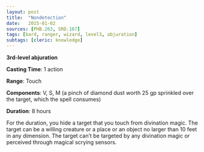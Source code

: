 ```yaml
---
layout: post
title:  "Nondetection"
date:   2015-01-02
sources: [PHB.263, SRD.167]
tags: [bard, ranger, wizard, level3, abjuration]
subtags: [cleric: knowledge]
---
```


**3rd-level abjuration**

**Casting Time**: 1 action

**Range**: Touch

**Components**: V, S, M (a pinch of diamond dust worth 25 gp sprinkled over the target, which the spell consumes)

**Duration**: 8 hours

For the duration, you hide a target that you touch from divination magic. The target can be a willing creature or a place or an object no larger than 10 feet in any dimension. The target can’t be targeted by any divination magic or perceived through magical scrying sensors.
